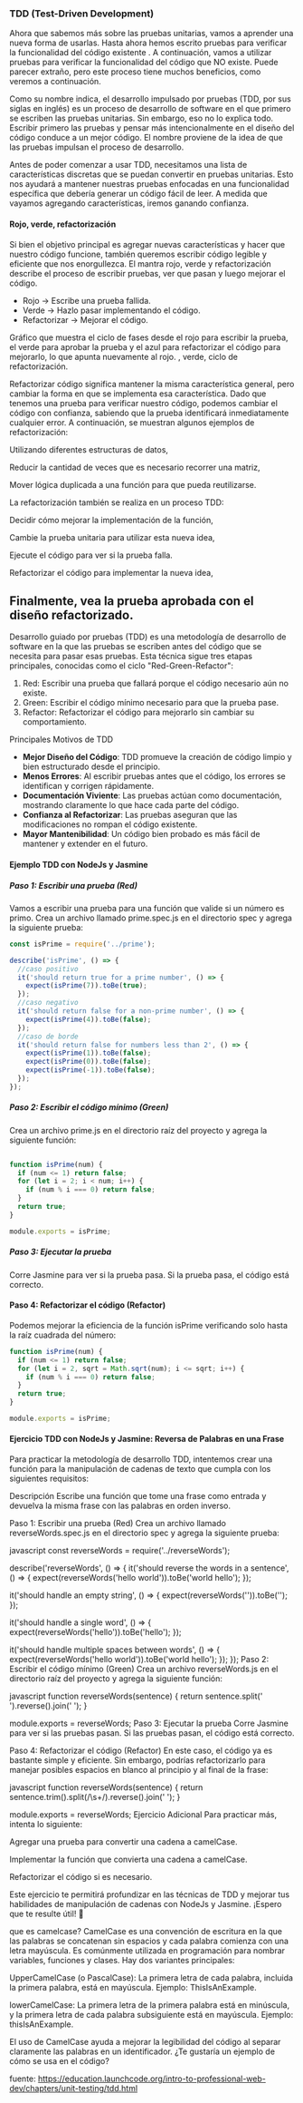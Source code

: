 ### TDD (Test-Driven Development)

Ahora que sabemos más sobre las pruebas unitarias, vamos a aprender una nueva forma de usarlas. Hasta ahora hemos escrito pruebas para verificar la funcionalidad del código existente . A continuación, vamos a utilizar pruebas para verificar la funcionalidad del código que NO existe. Puede parecer extraño, pero este proceso tiene muchos beneficios, como veremos a continuación.

Como su nombre indica, el desarrollo impulsado por pruebas (TDD, por sus siglas en inglés) es un proceso de desarrollo de software en el que primero se escriben las pruebas unitarias. Sin embargo, eso no lo explica todo. Escribir primero las pruebas y pensar más intencionalmente en el diseño del código conduce a un mejor código. El nombre proviene de la idea de que las pruebas impulsan el proceso de desarrollo.

Antes de poder comenzar a usar TDD, necesitamos una lista de características discretas que se puedan convertir en pruebas unitarias. Esto nos ayudará a mantener nuestras pruebas enfocadas en una funcionalidad específica que debería generar un código fácil de leer. A medida que vayamos agregando características, iremos ganando confianza.

#### Rojo, verde, refactorización 

Si bien el objetivo principal es agregar nuevas características y hacer que nuestro código funcione, también queremos escribir código legible y eficiente que nos enorgullezca. El mantra rojo, verde y refactorización describe el proceso de escribir pruebas, ver que pasan y luego mejorar el código. 

- Rojo -> Escribe una prueba fallida.
- Verde -> Hazlo pasar implementando el código.
- Refactorizar -> Mejorar el código.

Gráfico que muestra el ciclo de fases desde el rojo para escribir la prueba, el verde para aprobar la prueba y el azul para refactorizar el código para mejorarlo, lo que apunta nuevamente al rojo.
, verde, ciclo de refactorización.

Refactorizar código significa mantener la misma característica general, pero cambiar la forma en que se implementa esa característica. Dado que tenemos una prueba para verificar nuestro código, podemos cambiar el código con confianza, sabiendo que la prueba identificará inmediatamente cualquier error. A continuación, se muestran algunos ejemplos de refactorización:

Utilizando diferentes estructuras de datos,

Reducir la cantidad de veces que es necesario recorrer una matriz,

Mover lógica duplicada a una función para que pueda reutilizarse.

La refactorización también se realiza en un proceso TDD:

Decidir cómo mejorar la implementación de la función,

Cambie la prueba unitaria para utilizar esta nueva idea,

Ejecute el código para ver si la prueba falla.

Refactorizar el código para implementar la nueva idea,

Finalmente, vea la prueba aprobada con el diseño refactorizado.
---
Desarrollo guiado por pruebas (TDD) es una metodología de desarrollo de software en la que las pruebas se escriben antes del código que se necesita para pasar esas pruebas. Esta técnica sigue tres etapas principales, conocidas como el ciclo "Red-Green-Refactor":

  1. Red: Escribir una prueba que fallará porque el código necesario aún no existe.
  2. Green: Escribir el código mínimo necesario para que la prueba pase.
  3. Refactor: Refactorizar el código para mejorarlo sin cambiar su comportamiento.

Principales Motivos de TDD

- **Mejor Diseño del Código**: TDD promueve la creación de código limpio y bien estructurado desde el principio.
- **Menos Errores**: Al escribir pruebas antes que el código, los errores se identifican y corrigen rápidamente.
- **Documentación Viviente**: Las pruebas actúan como documentación, mostrando claramente lo que hace cada parte del código.
- **Confianza al Refactorizar**: Las pruebas aseguran que las modificaciones no rompan el código existente.
- **Mayor Mantenibilidad**: Un código bien probado es más fácil de mantener y extender en el futuro.

#### Ejemplo TDD con NodeJs y Jasmine

##### Paso 1: Escribir una prueba (Red)
Vamos a escribir una prueba para una función que valide si un número es primo. Crea un archivo llamado prime.spec.js en el directorio spec y agrega la siguiente prueba:

```javascript
const isPrime = require('../prime');

describe('isPrime', () => {
  //caso positivo
  it('should return true for a prime number', () => {
    expect(isPrime(7)).toBe(true);
  });
  //caso negativo
  it('should return false for a non-prime number', () => {
    expect(isPrime(4)).toBe(false);
  });
  //caso de borde
  it('should return false for numbers less than 2', () => {
    expect(isPrime(1)).toBe(false);
    expect(isPrime(0)).toBe(false);
    expect(isPrime(-1)).toBe(false);
  });
});
```
##### Paso 2: Escribir el código mínimo (Green)

Crea un archivo prime.js en el directorio raíz del proyecto y agrega la siguiente función:

```javascript

function isPrime(num) {
  if (num <= 1) return false;
  for (let i = 2; i < num; i++) {
    if (num % i === 0) return false;
  }
  return true;
}

module.exports = isPrime;
```
##### Paso 3: Ejecutar la prueba

Corre Jasmine para ver si la prueba pasa. Si la prueba pasa, el código está correcto.

#### Paso 4: Refactorizar el código (Refactor)

Podemos mejorar la eficiencia de la función isPrime verificando solo hasta la raíz cuadrada del número:

```javascript
function isPrime(num) {
  if (num <= 1) return false;
  for (let i = 2, sqrt = Math.sqrt(num); i <= sqrt; i++) {
    if (num % i === 0) return false;
  }
  return true;
}

module.exports = isPrime;
```

#### Ejercicio TDD con NodeJs y Jasmine: Reversa de Palabras en una Frase 

Para practicar la metodología de desarrollo TDD, intentemos crear una función para la manipulación de cadenas de texto 
que cumpla con los siguientes requisitos: 


Descripción
Escribe una función que tome una frase como entrada y devuelva la misma frase con las palabras en orden inverso.

Paso 1: Escribir una prueba (Red)
Crea un archivo llamado reverseWords.spec.js en el directorio spec y agrega la siguiente prueba:

javascript
const reverseWords = require('../reverseWords');

describe('reverseWords', () => {
  it('should reverse the words in a sentence', () => {
    expect(reverseWords('hello world')).toBe('world hello');
  });

  it('should handle an empty string', () => {
    expect(reverseWords('')).toBe('');
  });

  it('should handle a single word', () => {
    expect(reverseWords('hello')).toBe('hello');
  });

  it('should handle multiple spaces between words', () => {
    expect(reverseWords('hello   world')).toBe('world   hello');
  });
});
Paso 2: Escribir el código mínimo (Green)
Crea un archivo reverseWords.js en el directorio raíz del proyecto y agrega la siguiente función:

javascript
function reverseWords(sentence) {
  return sentence.split(' ').reverse().join(' ');
}

module.exports = reverseWords;
Paso 3: Ejecutar la prueba
Corre Jasmine para ver si las pruebas pasan. Si las pruebas pasan, el código está correcto.

Paso 4: Refactorizar el código (Refactor)
En este caso, el código ya es bastante simple y eficiente. Sin embargo, podrías refactorizarlo para manejar posibles espacios en blanco al principio y al final de la frase:

javascript
function reverseWords(sentence) {
  return sentence.trim().split(/\s+/).reverse().join(' ');
}

module.exports = reverseWords;
Ejercicio Adicional
Para practicar más, intenta lo siguiente:

Agregar una prueba para convertir una cadena a camelCase.

Implementar la función que convierta una cadena a camelCase.

Refactorizar el código si es necesario.

Este ejercicio te permitirá profundizar en las técnicas de TDD y mejorar tus habilidades de manipulación de cadenas con NodeJs y Jasmine. ¡Espero que te resulte útil! 🚀

que es camelcase?
CamelCase es una convención de escritura en la que las palabras se concatenan sin espacios y cada palabra comienza con una letra mayúscula. Es comúnmente utilizada en programación para nombrar variables, funciones y clases. Hay dos variantes principales:

UpperCamelCase (o PascalCase): La primera letra de cada palabra, incluida la primera palabra, está en mayúscula. Ejemplo: ThisIsAnExample.

lowerCamelCase: La primera letra de la primera palabra está en minúscula, y la primera letra de cada palabra subsiguiente está en mayúscula. Ejemplo: thisIsAnExample.

El uso de CamelCase ayuda a mejorar la legibilidad del código al separar claramente las palabras en un identificador. ¿Te gustaría un ejemplo de cómo se usa en el código?


fuente: https://education.launchcode.org/intro-to-professional-web-dev/chapters/unit-testing/tdd.html
